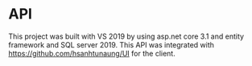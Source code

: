 # API

This project was built with VS 2019 by using asp.net core 3.1 and entity framework and SQL server 2019. This API was integrated with https://github.com/hsanhtunaung/UI for the client.
